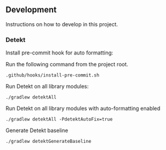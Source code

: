 ## Development

Instructions on how to develop in this project.

### Detekt

Install pre-commit hook for auto formatting:

Run the following command from the project root.
```
.github/hooks/install-pre-commit.sh
```

Run Detekt on all library modules:

```
./gradlew detektAll
```

Run Detekt on all library modules with auto-formatting enabled

```
./gradlew detektAll -PdetektAutoFix=true
```

Generate Detekt baseline

```
./gradlew detektGenerateBaseline
```